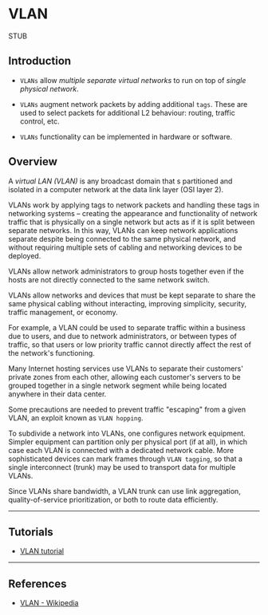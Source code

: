 # VLAN

STUB

## Introduction

* `VLANs` allow _multiple separate virtual networks_ to run on top of _single physical network_.

* `VLANs` augment network packets by adding additional `tags`. These are used to select packets for additional L2 behaviour: routing, traffic control, etc.

* `VLANs` functionality can be implemented in hardware or software.

## Overview

A _virtual LAN (VLAN)_ is any broadcast domain that s partitioned and isolated in a computer network at the data link layer (OSI layer 2).

VLANs work by applying tags to network packets and handling these tags in networking systems – creating the appearance and functionality of network traffic that is physically on a single network but acts as if it is split between separate networks. In this way, VLANs can keep network applications separate despite being connected to the same physical network, and without requiring multiple sets of cabling and networking devices to be deployed.

VLANs allow network administrators to group hosts together even if the hosts are not directly connected to the same network switch.

VLANs allow networks and devices that must be kept separate to share the same physical cabling without interacting, improving simplicity, security, traffic management, or economy. 

For example, a VLAN could be used to separate traffic within a business due to users, and due to network administrators, or between types of traffic, so that users or low priority traffic cannot directly affect the rest of the network's functioning.

Many Internet hosting services use VLANs to separate their customers' private zones from each other, allowing each customer's servers to be grouped together in a single network segment while being located anywhere in their data center. 

Some precautions are needed to prevent traffic "escaping" from a given VLAN, an exploit known as `VLAN hopping`.

To subdivide a network into VLANs, one configures network equipment. Simpler equipment can partition only per physical port (if at all), in which case each VLAN is connected with a dedicated network cable. More sophisticated devices can mark frames through `VLAN tagging`, so that a single interconnect (trunk) may be used to transport data for multiple VLANs. 

Since VLANs share bandwidth, a VLAN trunk can use link aggregation, quality-of-service prioritization, or both to route data efficiently.

---

## Tutorials

* [VLAN tutorial](https://blog.sleeplessbeastie.eu/2012/12/23/debian-how-to-create-vlan-interface/)

---

## References

* [VLAN - Wikipedia](https://en.wikipedia.org/wiki/Virtual_LAN)

